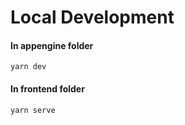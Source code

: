 # Local Development

#### In appengine folder

```
yarn dev
```

#### In frontend folder

```
yarn serve
```
